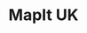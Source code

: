 ---
schema: default
title: MapIt UK
organization: mySociety
notes: "Convert UK postcodes and geographical coordinates to administrative areas.\r\n\r\nMapIt API access starts at £20/mth, and is free for low-volume non-profit use. "
resources:
  - name: Learn about MapIt
    url: 'https://mapit.mysociety.org/'
    format: ''
  - name: MapIT API Documentation
    url: 'https://mapit.mysociety.org/docs/'
    format: api
license: ''
category:
  - APIs
  - Geodata
  - United Kingdom
  - GE2017
maintainer: mySociety
maintainer_email: mapit@mysociety.org
last_modified: ''
more_info: 'https://mapit.mysociety.org/'
---
